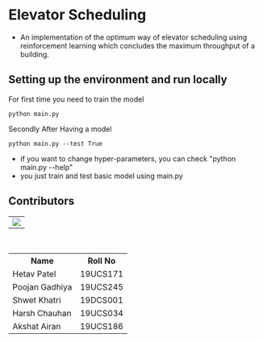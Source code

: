 # Elevator Scheduling
- An implementation of the optimum way of elevator scheduling using reinforcement learning which concludes the maximum throughput of a building.

## Setting up the environment and run locally

For first time you need to train the model
~~~
python main.py 
~~~
Secondly
After Having a model

~~~
python main.py --test True
~~~
  - if you want to change hyper-parameters, you can check "python main.py --help"
  - you just train and test basic model using main.py

## Contributors

<table>
<tr>
<td>
<a href="https://github.com/Hetav01/AI-Project/graphs/contributors">
<img src="https://contrib.rocks/image?repo=Hetav01/AI-Project" />
</a>
</td>
</tr>
</table>

<br/>

<table>
  <tr>
     <th>Name</th>
     <th>Roll No</th>
  </tr>
  <tr>
    <td>Hetav Patel</td>
    <td>19UCS171</td>
  </tr>
  <tr>
    <td>Poojan Gadhiya</td>
    <td>19UCS245</td>
  </tr>
  <tr>
    <td/>Shwet Khatri</td>
    <td>19DCS001</td>
  </tr>
  <tr>
    <td/>Harsh Chauhan</td>
    <td>19UCS034</td>
  </tr>
  <tr>
    <td/>Akshat Airan</td>
    <td>19UCS186</td>
  </tr>
</table>
